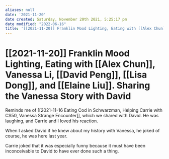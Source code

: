 ```yaml
---
aliases: null
date: '2021-11-20'
date created: Saturday, November 20th 2021, 5:25:17 pm
date modified: "2022-06-16"
title: '[[2021-11-20]] Franklin Mood Lighting, Eating with [[Alex Chun]], Vanessa Li, [[David Peng]], [[Lisa Dong]], and [[Elaine Liu]]. Sharing the Vanessa Story with David'
---
```


# [[2021-11-20]] Franklin Mood Lighting, Eating with [[Alex Chun]], Vanessa Li, [[David Peng]], [[Lisa Dong]], and [[Elaine Liu]]. Sharing the Vanessa Story with David
Reminds me of [[2021-11-16 Eating Cod in Schwarzman, Helping Carrie with CS50, Vanessa Strange Encounter]], which we shared with David. He was laughing, and Carrie and I loved his reaction.

When I asked David if he knew about my history with Vanessa, he joked of course, he was here last year.

Carrie joked that it was especially funny because it must have been inconceivable to David to have ever done such a thing.
